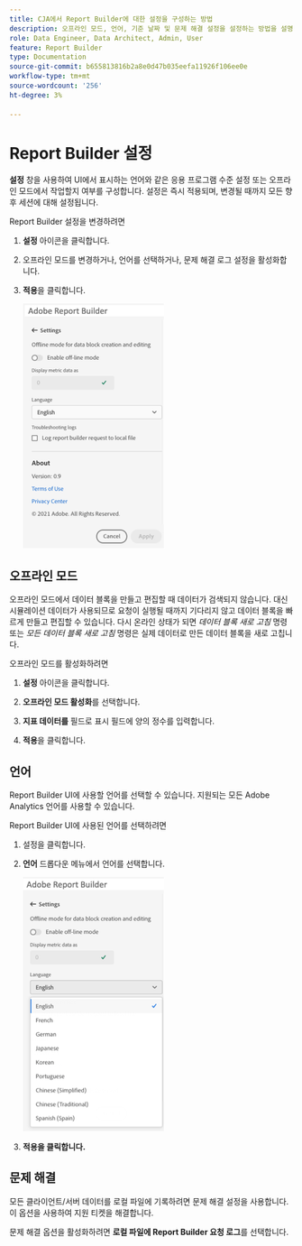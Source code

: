 ```yaml
---
title: CJA에서 Report Builder에 대한 설정을 구성하는 방법
description: 오프라인 모드, 언어, 기준 날짜 및 문제 해결 설정을 설정하는 방법을 설명합니다.
role: Data Engineer, Data Architect, Admin, User
feature: Report Builder
type: Documentation
source-git-commit: b655813816b2a8e0d47b035eefa11926f106ee0e
workflow-type: tm+mt
source-wordcount: '256'
ht-degree: 3%

---
```



# Report Builder 설정

**설정** 창을 사용하여 UI에서 표시하는 언어와 같은 응용 프로그램 수준 설정 또는 오프라인 모드에서 작업할지 여부를 구성합니다. 설정은 즉시 적용되며, 변경될 때까지 모든 향후 세션에 대해 설정됩니다.

Report Builder 설정을 변경하려면

1. **설정** 아이콘을 클릭합니다.

1. 오프라인 모드를 변경하거나, 언어를 선택하거나, 문제 해결 로그 설정을 활성화합니다.

1. **적용**&#x200B;을 클릭합니다.

   ![](./assets/image38.png)

## 오프라인 모드

오프라인 모드에서 데이터 블록을 만들고 편집할 때 데이터가 검색되지 않습니다. 대신 시뮬레이션 데이터가 사용되므로 요청이 실행될 때까지 기다리지 않고 데이터 블록을 빠르게 만들고 편집할 수 있습니다. 다시 온라인 상태가 되면 *데이터 블록 새로 고침* 명령 또는 *모든 데이터 블록 새로 고침* 명령은 실제 데이터로 만든 데이터 블록을 새로 고칩니다.

오프라인 모드를 활성화하려면

1. **설정** 아이콘을 클릭합니다.

1. **오프라인 모드 활성화**&#x200B;를 선택합니다.

1. **지표 데이터를** 필드로 표시 필드에 양의 정수를 입력합니다.

1. **적용**&#x200B;을 클릭합니다.

## 언어

Report Builder UI에 사용할 언어를 선택할 수 있습니다. 지원되는 모든 Adobe Analytics 언어를 사용할 수 있습니다.

Report Builder UI에 사용된 언어를 선택하려면

1. 설정을 클릭합니다.

1. **언어** 드롭다운 메뉴에서 언어를 선택합니다.

   ![](./assets/image39.png)

1. **적용을 클릭합니다.**

## 문제 해결

모든 클라이언트/서버 데이터를 로컬 파일에 기록하려면 문제 해결 설정을 사용합니다. 이 옵션을 사용하여 지원 티켓을 해결합니다.

문제 해결 옵션을 활성화하려면 **로컬 파일에 Report Builder 요청 로그**&#x200B;를 선택합니다.
